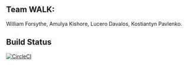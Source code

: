 ## Team WALK:
  William Forsythe,
  Amulya Kishore,
  Lucero Davalos,
  Kostiantyn Pavlenko.

## Build Status
[![CircleCI](https://circleci.com/gh/amulyakish/cmpe-272-guardians-project.svg?style=svg)](https://circleci.com/gh/amulyakish/cmpe-272-guardians-project)

